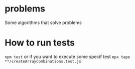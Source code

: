 # problems
Some algorithms that solve problems

# How to run tests
`npm test`
or if you want to execute some specif test
`npx tape **/createArrayCombinations.test.js`
